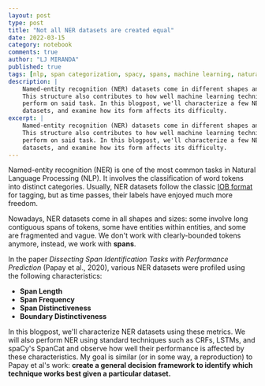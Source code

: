 ```yaml
---
layout: post
type: post
title: "Not all NER datasets are created equal"
date: 2022-03-15
category: notebook
comments: true
author: "LJ MIRANDA"
published: true
tags: [nlp, span categorization, spacy, spans, machine learning, natural language processing, linguistics]
description: |
    Named-entity recognition (NER) datasets come in different shapes and sizes.
    This structure also contributes to how well machine learning techniques
    perform on said task. In this blogpost, we'll characterize a few NER
    datasets, and examine how its form affects its difficulty.
excerpt: |
    Named-entity recognition (NER) datasets come in different shapes and sizes.
    This structure also contributes to how well machine learning techniques
    perform on said task. In this blogpost, we'll characterize a few NER
    datasets, and examine how its form affects its difficulty.
---
```



<span class="firstcharacter">N</span>amed-entity recognition (NER) is one of
the most common tasks in Natural Language Processing (NLP). It involves the
classification of word tokens into distinct categories. Usually, NER datasets
follow the classic [IOB
format](https://en.wikipedia.org/wiki/Inside%E2%80%93outside%E2%80%93beginning_(tagging))
for tagging, but as time passes, their labels have enjoyed much more freedom.

<!-- maybe an example / visual of the IOB format? -->

Nowadays, NER datasets come in all shapes and sizes: some involve long
contiguous spans of tokens, some have entities within entities, and some are
fragmented and vague. We don't work with clearly-bounded tokens anymore,
instead, we work with **spans**.

<!-- show example, maybe use displacy? -->

In the paper *Dissecting Span Identification Tasks with Performance Prediction*
(Papay et al., 2020), various NER datasets were profiled using the following
characteristics:

- **Span Length**
- **Span Frequency**
- **Span Distinctiveness**
- **Boundary Distinctiveness**

In this blogpost, we'll characterize NER datasets using these metrics.
We will also perform NER using standard techniques such as CRFs, LSTMs, and
spaCy's SpanCat and observe how well their performance is affected by these
characteristics. My goal is similar (or in some way, a reproduction) to Papay
et al's work: **create a general decision framework to identify which technique
works best given a particular dataset.**




<!--

- What is NER
    - NER datasets in the wild
- Introduce Papay et al's work: introduce 4 span characteristics
- Introduce the datasets we'll use
    - Standard NER: OntoNotes, ConLL
    - Quotation detection: RIQUA
    - Nested NER: ACE2004, ACE2005, GENIA
    - A few domain-specific datasets: EBM-NLP
-->

